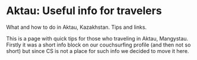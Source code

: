 # Aktau: Useful info for travelers
What and how to do in Aktau, Kazakhstan. Tips and links.

This is a page with quick tips for those who traveling in Aktau, Mangystau. 
Firstly it was a short info block on our couchsurfing profile (and then not so short) 
but since CS is not a place for such info we decided to move it here.
